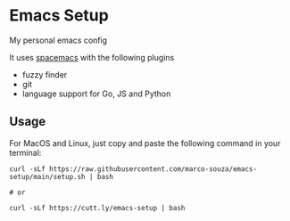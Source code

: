 # Emacs Setup

My personal emacs config

It uses [spacemacs](https://www.spacemacs.org/) with the following plugins

- fuzzy finder
- git
- language support for Go, JS and Python

## Usage

For MacOS and Linux, just copy and paste the following command in your terminal:

```
curl -sLf https://raw.githubusercontent.com/marco-souza/emacs-setup/main/setup.sh | bash

# or

curl -sLf https://cutt.ly/emacs-setup | bash
```

